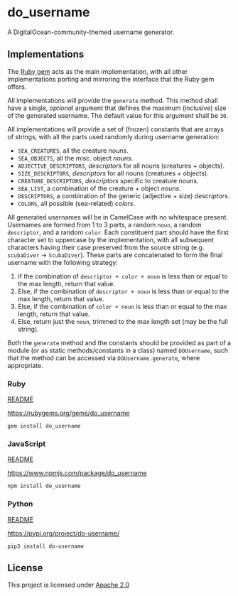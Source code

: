 # do_username

A DigitalOcean-community-themed username generator.

## Implementations

The [Ruby gem](ruby) acts as the main implementation, with all other
implementations porting and mirroring the interface that the Ruby gem offers.

All implementations will provide the `generate` method. This method shall have a
single, *optional* argument that defines the maximum (inclusive) size of the
generated username. The default value for this argument shall be `30`.

All implementations will provide a set of (frozen) constants  that are arrays of
strings, with all the parts used randomly during username generation:

- `SEA_CREATURES`, all the creature *nouns*.
- `SEA_OBJECTS`, all the misc. object *nouns*.
- `ADJECTIVE_DESCRIPTORS`, *descriptors* for all nouns (creatures + objects).
- `SIZE_DESCRIPTORS`, *descriptors* for all nouns (creatures + objects).
- `CREATURE_DESCRIPTORS`, *descriptors* specific to creature nouns.
- `SEA_LIST`, a combination of the creature + object *nouns*.
- `DESCRIPTORS`, a combination of the generic (adjective + size) *descriptors*.
- `COLORS`, all possible (sea-related) *colors*.

All generated usernames will be in CamelCase with no whitespace present.
Usernames are formed from 1 to 3 parts, a random `noun`, a random `descriptor`,
and a random `color`. Each constituent part should have the first character set
to uppercase by the implementation, with all subsequent characters having their
case preserved from the source string (e.g. `scubaDiver` -> `ScubaDiver`). These
parts are concatenated to form the final username with the following strategy:

1. If the combination of `descriptor + color + noun` is less than or equal to
the max length, return that value.
2. Else, if the combination of `descriptor + noun` is less than or equal to the
max length, return that value.
3. Else, if the combination of `color + noun` is less than or equal to the max
length, return that value.
4. Else, return just the `noun`, trimmed to the max length set (may be the full
string).

Both the `generate` method and the constants should be provided as part of a
module (or as static methods/constants in a class) named `DOUsername`, such that
the method can be accessed via `DOUsername.generate`, where appropriate.

### Ruby

[README](ruby/README.md)

https://rubygems.org/gems/do_username

`gem install do_username`

### JavaScript

[README](javascript/README.md)

https://www.npmjs.com/package/do_username

`npm install do_username`

### Python

[README](python/README.md)

https://pypi.org/project/do-username/

`pip3 install do-username`

## License

This project is licensed under [Apache 2.0](LICENSE) 
